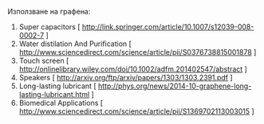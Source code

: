 Използване на графена:

1. Super capacitors [ http://link.springer.com/article/10.1007/s12039-008-0002-7 ]
2. Water distilation And Purification [ http://www.sciencedirect.com/science/article/pii/S0376738815001878 ]
3. Touch screen [ http://onlinelibrary.wiley.com/doi/10.1002/adfm.201402547/abstract ]
4. Speakers [ http://arxiv.org/ftp/arxiv/papers/1303/1303.2391.pdf ]
5. Long-lasting lubricant [ http://phys.org/news/2014-10-graphene-long-lasting-lubricant.html ]
6. Biomedical Applications [ http://www.sciencedirect.com/science/article/pii/S1369702113003015 ]